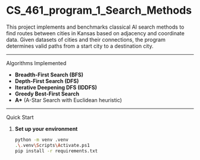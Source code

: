 # CS_461_program_1_Search_Methods

This project implements and benchmarks classical AI search methods to find routes between cities in Kansas based on adjacency and coordinate data. Given datasets of cities and their connections, the program determines valid paths from a start city to a destination city.

---
Algorithms Implemented
- **Breadth-First Search (BFS)**
- **Depth-First Search (DFS)**
- **Iterative Deepening DFS (IDDFS)**
- **Greedy Best-First Search**
- **A\*** (A-Star Search with Euclidean heuristic)

---
Quick Start
1. **Set up your environment**
   ```bash
   python -m venv .venv
   .\.venv\Scripts\Activate.ps1
   pip install -r requirements.txt
